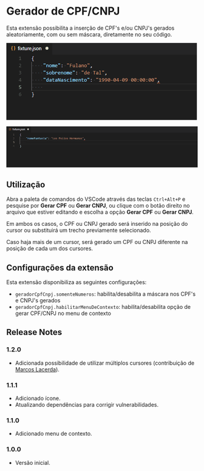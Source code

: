 # Gerador de CPF/CNPJ

Esta extensão possibilita a inserção de CPF's e/ou CNPJ's gerados aleatoriamente, com ou sem máscara, diretamente no seu código.

![Exemplo utilizando menu de contexto](images/menu-contexto.gif "Exemplo utilizando menu de contexto")

![Exemplo utilizando paleta de comandos](images/paleta-comandos.gif "Exemplo utilizando paleta de comandos")

## Utilização

Abra a paleta de comandos do VSCode através das teclas `Ctrl+Alt+P` e pesquise por **Gerar CPF** ou **Gerar CNPJ**, ou clique com o botão direito no arquivo que estiver editando e escolha a opção **Gerar CPF** ou **Gerar CNPJ**.

Em ambos os casos, o CPF ou CNPJ gerado será inserido na posição do cursor ou substituirá um trecho previamente selecionado.

Caso haja mais de um cursor, será gerado um CPF ou CNPJ diferente na posição de cada um dos cursores.

## Configurações da extensão

Esta extensão disponibiliza as seguintes configurações:

* `geradorCpfCnpj.somenteNumeros`: habilita/desabilita a máscara nos CPF's e CNPJ's gerados
* `geradorCpfCnpj.habilitarMenuDeContexto`: habilita/desabilita opção de gerar CPF/CNPJ no menu de contexto

## Release Notes

### 1.2.0

- Adicionada possibilidade de utilizar múltiplos cursores (contribuição de [Marcos Lacerda](https://github.com/marcosalpereira)).

### 1.1.1

- Adicionado ícone.
- Atualizando dependências para corrigir vulnerabilidades.

### 1.1.0

- Adicionado menu de contexto.

### 1.0.0

- Versão inicial.